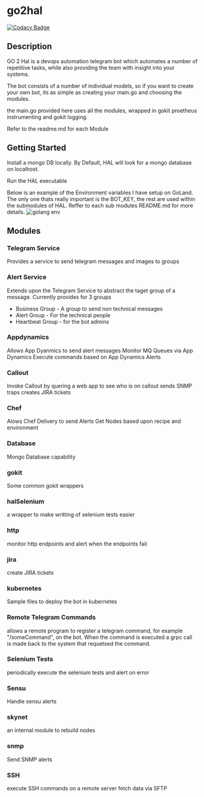 # go2hal
[![Codacy Badge](https://api.codacy.com/project/badge/Grade/8e24336b9156422e90ad5055ca619306)](https://www.codacy.com/app/zamedic/go2hal?utm_source=github.com&utm_medium=referral&utm_content=zamedic/go2hal&utm_campaign=badger)

## Description
GO 2 Hal is a devops automation telegram bot which automates a number of repetitive tasks, while also providing the team with insight into your systems.

The bot consists of a number of individual models, so if you want to create your own bot, its as simple as creating your main.go and choosing the modules.

the main.go provided here uses all the modules, wrapped in gokit proetheus instrumenting and gokit logging.

Refer to the readme.md for each Module

## Getting Started
Install a mongo DB locally. By Default, HAL will look for a mongo database on localhost.

Run the HAL executable

Below is an example of the Environment variables I have setup on GoLand. The only one thats really important is the BOT_KEY, the rest are used within the submodules of HAL. Reffer to each sub modules README.md for more details.
![golang env](docs/golang-env.png "Golang Environment Variables")


## Modules

### Telegram Service

Provides a service to send telegram messages and images to groups

### Alert Service

Extends upon the Telegram Service to abstract the taget group of a message. Currently provides for 3 groups

* Business Group - A group to send non technical messages
* Alert Group - For the technical people
* Heartbeat Group - for the bot admins

### Appdynamics

Allows App Dyanmics to send alert messages
Monitor MQ Queues via App Dynamics
Execute commands based on App Dynamics Alerts

### Callout

Invoke Callout by quering a web app to see who is on callout
sends SNMP traps
creates JIRA tickets

### Chef

Alows Chef Delivery to send Alerts
Get Nodes based upon recipe and environment

### Database

Mongo Database capability

### gokit

Some common gokit wrappers

### halSelenium

a wrapper to make writting of selenium tests easier

### http

monitor http endpoints and alert when the endpoints fail

### jira

create JIRA tickets

### kubernetes

Sample files to deploy the bot in kubernetes

### Remote Telegram Commands

allows a remote program to register a telegram command, for example "/someCommand", on the bot. When the command is executed
a grpc call is made back to the system that requetsed the command.

### Selenium Tests

periodically execute the selenium tests and alert on error

### Sensu

Handle sensu alerts

### skynet

an internal module to rebuild nodes

### snmp

Send SNMP alerts

### SSH

execute SSH commands on a remote server
fetch data via SFTP


